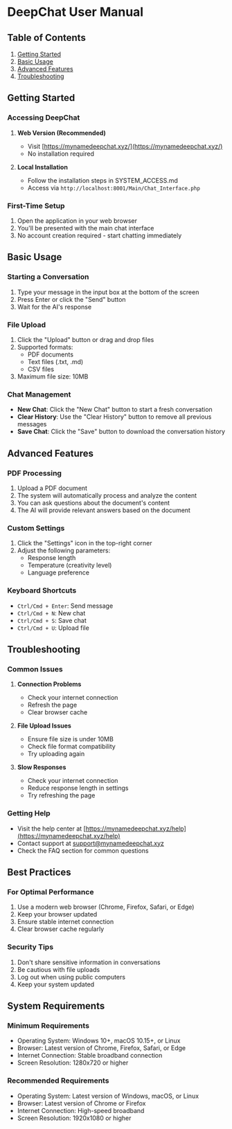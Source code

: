 # DeepChat User Manual

## Table of Contents
1. [Getting Started](#getting-started)
2. [Basic Usage](#basic-usage)
3. [Advanced Features](#advanced-features)
4. [Troubleshooting](#troubleshooting)

## Getting Started

### Accessing DeepChat
1. **Web Version (Recommended)**
   - Visit [https://mynamedeepchat.xyz/](https://mynamedeepchat.xyz/)
   - No installation required

2. **Local Installation**
   - Follow the installation steps in SYSTEM_ACCESS.md
   - Access via `http://localhost:8001/Main/Chat_Interface.php`

### First-Time Setup
1. Open the application in your web browser
2. You'll be presented with the main chat interface
3. No account creation required - start chatting immediately

## Basic Usage

### Starting a Conversation
1. Type your message in the input box at the bottom of the screen
2. Press Enter or click the "Send" button
3. Wait for the AI's response

### File Upload
1. Click the "Upload" button or drag and drop files
2. Supported formats:
   - PDF documents
   - Text files (.txt, .md)
   - CSV files
3. Maximum file size: 10MB

### Chat Management
- **New Chat**: Click the "New Chat" button to start a fresh conversation
- **Clear History**: Use the "Clear History" button to remove all previous messages
- **Save Chat**: Click the "Save" button to download the conversation history

## Advanced Features

### PDF Processing
1. Upload a PDF document
2. The system will automatically process and analyze the content
3. You can ask questions about the document's content
4. The AI will provide relevant answers based on the document

### Custom Settings
1. Click the "Settings" icon in the top-right corner
2. Adjust the following parameters:
   - Response length
   - Temperature (creativity level)
   - Language preference

### Keyboard Shortcuts
- `Ctrl/Cmd + Enter`: Send message
- `Ctrl/Cmd + N`: New chat
- `Ctrl/Cmd + S`: Save chat
- `Ctrl/Cmd + U`: Upload file

## Troubleshooting

### Common Issues

1. **Connection Problems**
   - Check your internet connection
   - Refresh the page
   - Clear browser cache

2. **File Upload Issues**
   - Ensure file size is under 10MB
   - Check file format compatibility
   - Try uploading again

3. **Slow Responses**
   - Check your internet connection
   - Reduce response length in settings
   - Try refreshing the page

### Getting Help
- Visit the help center at [https://mynamedeepchat.xyz/help](https://mynamedeepchat.xyz/help)
- Contact support at support@mynamedeepchat.xyz
- Check the FAQ section for common questions

## Best Practices

### For Optimal Performance
1. Use a modern web browser (Chrome, Firefox, Safari, or Edge)
2. Keep your browser updated
3. Ensure stable internet connection
4. Clear browser cache regularly

### Security Tips
1. Don't share sensitive information in conversations
2. Be cautious with file uploads
3. Log out when using public computers
4. Keep your system updated

## System Requirements

### Minimum Requirements
- Operating System: Windows 10+, macOS 10.15+, or Linux
- Browser: Latest version of Chrome, Firefox, Safari, or Edge
- Internet Connection: Stable broadband connection
- Screen Resolution: 1280x720 or higher

### Recommended Requirements
- Operating System: Latest version of Windows, macOS, or Linux
- Browser: Latest version of Chrome or Firefox
- Internet Connection: High-speed broadband
- Screen Resolution: 1920x1080 or higher 